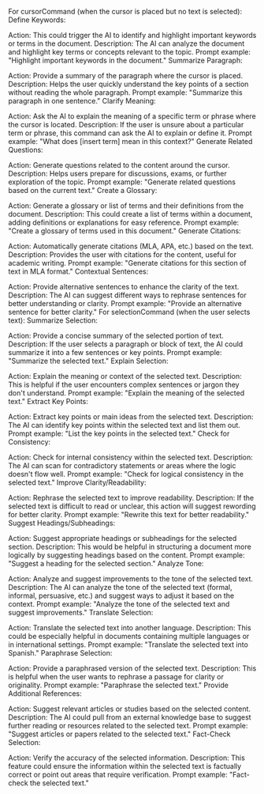 For cursorCommand (when the cursor is placed but no text is selected):
Define Keywords:

Action: This could trigger the AI to identify and highlight important keywords or terms in the document.
Description: The AI can analyze the document and highlight key terms or concepts relevant to the topic.
Prompt example: "Highlight important keywords in the document."
Summarize Paragraph:

Action: Provide a summary of the paragraph where the cursor is placed.
Description: Helps the user quickly understand the key points of a section without reading the whole paragraph.
Prompt example: "Summarize this paragraph in one sentence."
Clarify Meaning:

Action: Ask the AI to explain the meaning of a specific term or phrase where the cursor is located.
Description: If the user is unsure about a particular term or phrase, this command can ask the AI to explain or define it.
Prompt example: "What does [insert term] mean in this context?"
Generate Related Questions:

Action: Generate questions related to the content around the cursor.
Description: Helps users prepare for discussions, exams, or further exploration of the topic.
Prompt example: "Generate related questions based on the current text."
Create a Glossary:

Action: Generate a glossary or list of terms and their definitions from the document.
Description: This could create a list of terms within a document, adding definitions or explanations for easy reference.
Prompt example: "Create a glossary of terms used in this document."
Generate Citations:

Action: Automatically generate citations (MLA, APA, etc.) based on the text.
Description: Provides the user with citations for the content, useful for academic writing.
Prompt example: "Generate citations for this section of text in MLA format."
Contextual Sentences:

Action: Provide alternative sentences to enhance the clarity of the text.
Description: The AI can suggest different ways to rephrase sentences for better understanding or clarity.
Prompt example: "Provide an alternative sentence for better clarity."
For selectionCommand (when the user selects text):
Summarize Selection:

Action: Provide a concise summary of the selected portion of text.
Description: If the user selects a paragraph or block of text, the AI could summarize it into a few sentences or key points.
Prompt example: "Summarize the selected text."
Explain Selection:

Action: Explain the meaning or context of the selected text.
Description: This is helpful if the user encounters complex sentences or jargon they don't understand.
Prompt example: "Explain the meaning of the selected text."
Extract Key Points:

Action: Extract key points or main ideas from the selected text.
Description: The AI can identify key points within the selected text and list them out.
Prompt example: "List the key points in the selected text."
Check for Consistency:

Action: Check for internal consistency within the selected text.
Description: The AI can scan for contradictory statements or areas where the logic doesn't flow well.
Prompt example: "Check for logical consistency in the selected text."
Improve Clarity/Readability:

Action: Rephrase the selected text to improve readability.
Description: If the selected text is difficult to read or unclear, this action will suggest rewording for better clarity.
Prompt example: "Rewrite this text for better readability."
Suggest Headings/Subheadings:

Action: Suggest appropriate headings or subheadings for the selected section.
Description: This would be helpful in structuring a document more logically by suggesting headings based on the content.
Prompt example: "Suggest a heading for the selected section."
Analyze Tone:

Action: Analyze and suggest improvements to the tone of the selected text.
Description: The AI can analyze the tone of the selected text (formal, informal, persuasive, etc.) and suggest ways to adjust it based on the context.
Prompt example: "Analyze the tone of the selected text and suggest improvements."
Translate Selection:

Action: Translate the selected text into another language.
Description: This could be especially helpful in documents containing multiple languages or in international settings.
Prompt example: "Translate the selected text into Spanish."
Paraphrase Selection:

Action: Provide a paraphrased version of the selected text.
Description: This is helpful when the user wants to rephrase a passage for clarity or originality.
Prompt example: "Paraphrase the selected text."
Provide Additional References:

Action: Suggest relevant articles or studies based on the selected content.
Description: The AI could pull from an external knowledge base to suggest further reading or resources related to the selected text.
Prompt example: "Suggest articles or papers related to the selected text."
Fact-Check Selection:

Action: Verify the accuracy of the selected information.
Description: This feature could ensure the information within the selected text is factually correct or point out areas that require verification.
Prompt example: "Fact-check the selected text."
